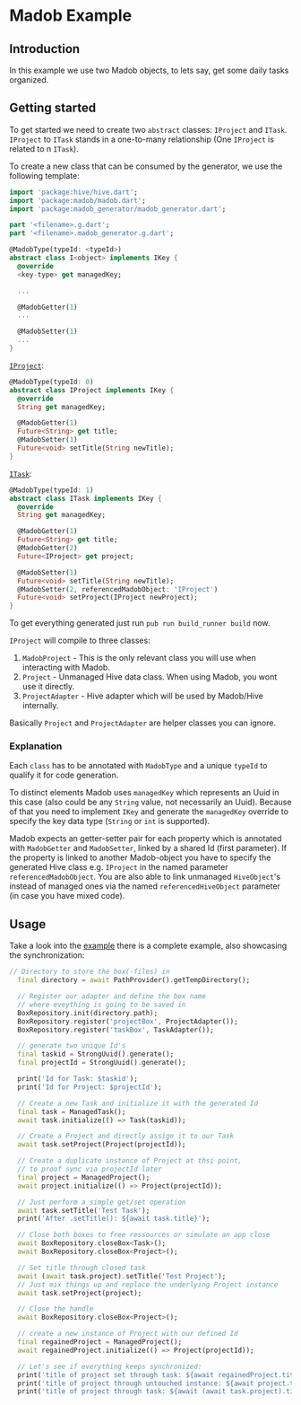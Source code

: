 # Madob Example

## Introduction

In this example we use two Madob objects, to lets say, get some daily tasks organized.

## Getting started

To get started we need to create two `abstract` classes: `IProject` and `ITask`.
`IProject` to `ITask` stands in a one-to-many relationship (One `IProject` is related to n `ITask`).

To create a new class that can be consumed by the generator, we use the following template:

```dart
import 'package:hive/hive.dart';
import 'package:madob/madob.dart';
import 'package:madob_generator/madob_generator.dart';

part '<filename>.g.dart';
part '<filename>.madob_generator.g.dart';

@MadobType(typeId: <typeId>)
abstract class I<object> implements IKey {
  @override
  <key-type> get managedKey;

  ...

  @MadobGetter(1)
  ...

  @MadobSetter(1)
  ...
}

```

[`IProject`](lib/data/objects/project.dart):

```dart
@MadobType(typeId: 0)
abstract class IProject implements IKey {
  @override
  String get managedKey;

  @MadobGetter(1)
  Future<String> get title;
  @MadobSetter(1)
  Future<void> setTitle(String newTitle);
}
```

[`ITask`](lib/data/objects/task.dart):

```dart
@MadobType(typeId: 1)
abstract class ITask implements IKey {
  @override
  String get managedKey;

  @MadobGetter(1)
  Future<String> get title;
  @MadobGetter(2)
  Future<IProject> get project;

  @MadobSetter(1)
  Future<void> setTitle(String newTitle);
  @MadobSetter(2, referencedMadobObject: 'IProject')
  Future<void> setProject(IProject newProject);
}
```

To get everything generated just run `pub run build_runner build` now.

`IProject` will compile to three classes:

1. `MadobProject` - This is the only relevant class you will use when interacting with Madob.
2. `Project` - Unmanaged Hive data class. When using Madob, you wont use it directly.
3. `ProjectAdapter` - Hive adapter which will be used by Madob/Hive internally.

Basically `Project` and `ProjectAdapter` are helper classes you can ignore.

### Explanation

Each `class` has to be annotated with `MadobType` and a unique `typeId` to qualify it for code generation.

To distinct elements Madob uses `managedKey` which represents an Uuid in this case (also could be any `String` value, not necessarily an Uuid). Because of that you need to implement `IKey` and generate the `managedKey` override to specify the key data type (`String` or `int` is supported).

Madob expects an getter-setter pair for each property which is annotated with `MadobGetter` and `MadobSetter`, linked by a shared Id (first parameter). If the property is linked to another Madob-object you have to specify the generated Hive class e.g. `IProject` in the named parameter `referencedMadobObject`. You are also able to link unmanaged `HiveObject`'s instead of managed ones via the named `referencedHiveObject` parameter (in case you have mixed code).

## Usage

Take a look into the [example](lib/example.dart) there is a complete example, also showcasing the synchronization:

```dart
// Directory to store the box(-files) in
  final directory = await PathProvider().getTempDirectory();

  // Register our adapter and define the box name
  // where eveything is going to be saved in
  BoxRepository.init(directory.path);
  BoxRepository.register('projectBox', ProjectAdapter());
  BoxRepository.register('taskBox', TaskAdapter());

  // generate two unique Id's
  final taskid = StrongUuid().generate();
  final projectId = StrongUuid().generate();

  print('Id for Task: $taskid');
  print('Id for Project: $projectId');

  // Create a new Task and initialize it with the generated Id
  final task = ManagedTask();
  await task.initialize(() => Task(taskid));

  // Create a Project and directly assign it to our Task
  await task.setProject(Project(projectId));

  // Create a duplicate instance of Project at thsi point,
  // to proof sync via projectId later
  final project = ManagedProject();
  await project.initialize(() => Project(projectId));

  // Just perform a simple get/set operation
  await task.setTitle('Test Task');
  print('After .setTitle(): ${await task.title}');

  // Close both boxes to free ressources or simulate an app close
  await BoxRepository.closeBox<Task>();
  await BoxRepository.closeBox<Project>();

  // Set title through closed task
  await (await task.project).setTitle('Test Project');
  // Just mix things up and replace the underlying Project instance
  await task.setProject(project);

  // Close the handle
  await BoxRepository.closeBox<Project>();

  // create a new instance of Project with our defined Id
  final regainedProject = ManagedProject();
  await regainedProject.initialize(() => Project(projectId));

  // Let's see if everything keeps synchronized:
  print('title of project set through task: ${await regainedProject.title}');
  print('title of project through untouched instance: ${await project.title}');
  print('title of project through task: ${await (await task.project).title}');
```
